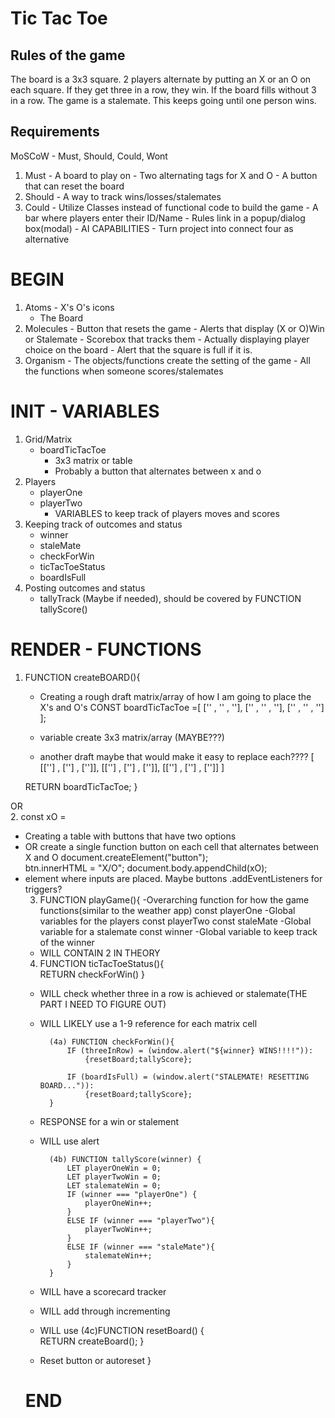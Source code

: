 # Tic Tac Toe
## Rules of the game
The board is a 3x3 square. 2 players alternate by putting an X or an O on each square. If they get three in a row, they win. If the board fills without 3 in a row. The game is a stalemate. This keeps going until one person wins.

## Requirements
MoSCoW - Must, Should, Could, Wont

1. Must - A board to play on
         - Two alternating tags for X and O
         - A button that can reset the board
2. Should - A way to track wins/losses/stalemates   
3. Could - Utilize Classes instead of functional code to build the game
          - A bar where players enter their ID/Name
          - Rules link in a popup/dialog box(modal)
          - AI CAPABILITIES
          - Turn project into connect four as alternative

# BEGIN
1. Atoms - X's O's icons
      - The Board
2. Molecules - Button that resets the game
          - Alerts that display (X or O)Win or Stalemate
          - Scorebox that tracks them
          - Actually displaying player choice on the board
          - Alert that the square is full if it is.
3. Organism - The objects/functions create the setting of the game
         - All the functions when someone scores/stalemates

# INIT - VARIABLES 
1. Grid/Matrix
    - boardTicTacToe
        - 3x3 matrix or table
        - Probably a button that alternates between x and o
2. Players
    - playerOne
    - playerTwo
        - VARIABLES to keep track of players moves and scores
3. Keeping track of outcomes and status
    - winner
    - staleMate
    - checkForWin
    - ticTacToeStatus
    - boardIsFull
4. Posting outcomes and status
    - tallyTrack (Maybe if needed), should be covered by FUNCTION tallyScore()

# RENDER - FUNCTIONS
1. FUNCTION createBOARD(){     
    - Creating a rough draft matrix/array of how I am going to place the X's and O's
    CONST boardTicTacToe =[
        ['' , '' , ''],
        ['' , '' , ''],
        ['' , '' , '']
    ]; 
    - variable create 3x3 matrix/array (MAYBE???)

    - another draft maybe that would make it easy to replace each????
        [
        [[''] , [''] , ['']],
        [[''] , [''] , ['']],
        [[''] , [''] , ['']]
        ]

    RETURN boardTicTacToe;
}

OR                                          
2. const xO =                             
- Creating a table with buttons that have two options
- OR create a single function button on each cell that alternates between X and O
document.createElement("button");      
btn.innerHTML = "X/O";
document.body.appendChild(xO);
- <table> element where inputs are placed. Maybe buttons .addEventListeners for triggers?

3. FUNCTION playGame(){ -Overarching function for how the game functions(similar to the weather app)
    const playerOne -Global variables for the players
    const playerTwo 
    const staleMate -Global variable for a stalemate
    const winner -Global variable to keep track of the winner
- WILL CONTAIN 2 IN THEORY

4. FUNCTION ticTacToeStatus(){    
            RETURN checkForWin()
        }
- WILL check whether three in a row is achieved or stalemate(THE PART I NEED TO FIGURE OUT)
- WILL LIKELY use a 1-9 reference for each matrix cell

        (4a) FUNCTION checkForWin(){         
            IF (threeInRow) = (window.alert("${winner} WINS!!!!")): 
                {resetBoard;tallyScore};

            IF (boardIsFull) = (window.alert("STALEMATE! RESETTING BOARD...")): 
                {resetBoard;tallyScore};
        }
- RESPONSE for a win or stalement
- WILL use alert

        (4b) FUNCTION tallyScore(winner) {       
            LET playerOneWin = 0;
            LET playerTwoWin = 0;
            LET stalemateWin = 0;
            IF (winner === "playerOne") {
                playerOneWin++;
            }
            ELSE IF (winner === "playerTwo"){
                playerTwoWin++;
            }
            ELSE IF (winner === "staleMate"){
                stalemateWin++;
            }
        }
- WILL have a scorecard tracker
- WILL add through incrementing
- WILL use 
        (4c)FUNCTION resetBoard() {   
            RETURN createBoard();
        }
- Reset button or autoreset
}


# END

